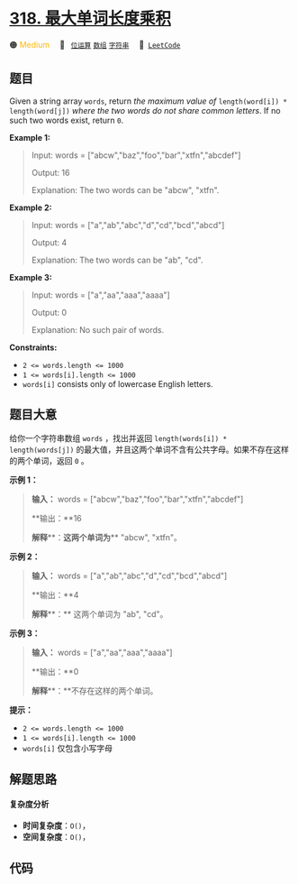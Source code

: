 # [318. 最大单词长度乘积](https://leetcode.com/problems/maximum-product-of-word-lengths)

🟠 <font color=#ffb800>Medium</font>&emsp; 🔖&ensp; [`位运算`](/leetcode/outline/tag/bit-manipulation.md) [`数组`](/leetcode/outline/tag/array.md) [`字符串`](/leetcode/outline/tag/string.md)&emsp; 🔗&ensp;[`LeetCode`](https://leetcode.com/problems/maximum-product-of-word-lengths)


## 题目

Given a string array `words`, return _the maximum value of_ `length(word[i]) *
length(word[j])` _where the two words do not share common letters_. If no such
two words exist, return `0`.



**Example 1:**

> Input: words = ["abcw","baz","foo","bar","xtfn","abcdef"]
> 
> Output: 16
> 
> Explanation: The two words can be "abcw", "xtfn".

**Example 2:**

> Input: words = ["a","ab","abc","d","cd","bcd","abcd"]
> 
> Output: 4
> 
> Explanation: The two words can be "ab", "cd".

**Example 3:**

> Input: words = ["a","aa","aaa","aaaa"]
> 
> Output: 0
> 
> Explanation: No such pair of words.

**Constraints:**

  * `2 <= words.length <= 1000`
  * `1 <= words[i].length <= 1000`
  * `words[i]` consists only of lowercase English letters.


## 题目大意

给你一个字符串数组 `words` ，找出并返回 `length(words[i]) * length(words[j])`
的最大值，并且这两个单词不含有公共字母。如果不存在这样的两个单词，返回 `0` 。



**示例  1：**

> 
> 
> 
> 
> 
> **输入：** words = ["abcw","baz","foo","bar","xtfn","abcdef"]
> 
> **输出：**16 
> 
> **解释****：**这两个单词为**** "abcw", "xtfn"。

**示例 2：**

> 
> 
> 
> 
> 
> **输入：** words = ["a","ab","abc","d","cd","bcd","abcd"]
> 
> **输出：**4 
> 
> **解释****：** 这两个单词为 "ab", "cd"。

**示例 3：**

> 
> 
> 
> 
> 
> **输入：** words = ["a","aa","aaa","aaaa"]
> 
> **输出：**0 
> 
> **解释****：**不存在这样的两个单词。
> 
> 



**提示：**

  * `2 <= words.length <= 1000`
  * `1 <= words[i].length <= 1000`
  * `words[i]` 仅包含小写字母


## 解题思路

#### 复杂度分析

- **时间复杂度**：`O()`，
- **空间复杂度**：`O()`，

## 代码

```javascript

```